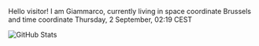 Hello visitor! I am Giammarco, currently living in space coordinate Brussels and time coordinate Thursday, 2 September, 02:19 CEST

![GitHub Stats](https://github-readme-stats.vercel.app/api?username=grcasanova)

